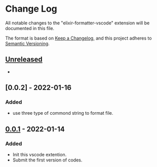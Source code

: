# Change Log

All notable changes to the "elixir-formatter-vscode" extension will be documented in this file.

The format is based on [Keep a Changelog](https://keepachangelog.com/en/1.0.0/),
and this project adheres to [Semantic Versioning](https://semver.org/spec/v2.0.0.html).

## [Unreleased]

- 

## [0.0.2] - 2022-01-16

### Added

- use three type of commond string to format file.

## [0.0.1] - 2022-01-14

### Added

- Init this vscode extention.
- Submit the first version of codes.


[unreleased]: https://github.com/longkui-clown/elixir_formatter_vscode/compare/v0.0.1...HEAD
[0.0.1]: https://github.com/longkui-clown/elixir_formatter_vscode/releases/tag/v0.0.1